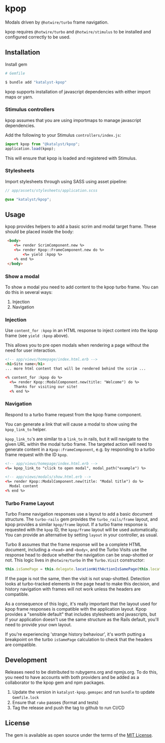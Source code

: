 # kpop

Modals driven by `@hotwire/turbo` frame navigation.

kpop requires `@hotwire/turbo` and `@hotwire/stimulus` to be installed and configured correctly to be used.

## Installation

Install gem
```bash
# Gemfile

$ bundle add "katalyst-kpop"
```

kpop supports installation of javascript dependencies with either import maps or yarn.

### Stimulus controllers

kpop assumes that you are using importmaps to manage javascript dependencies.

Add the following to your Stimulus `controllers/index.js`:

```js
import kpop from "@katalyst/kpop";
application.load(kpop);
```

This will ensure that kpop is loaded and registered with Stimulus.

### Stylesheets

Import stylesheets through using SASS using asset pipeline:

```scss 
// app/assets/stylesheets/application.scss

@use "katalyst/kpop";
```

## Usage

kpop provides helpers to add a basic scrim and modal target frame. These should be placed inside the body:
```html
 <body>
    <%= render ScrimComponent.new %>
    <%= render Kpop::FrameComponent.new do %>
        <%= yield :kpop %>
    <% end %>
 </body>
```

### Show a modal

To show a modal you need to add content to the kpop turbo frame. You can do this in several ways:
1. Injection 
2. Navigation 

### Injection
Use `content_for :kpop` in an HTML response to inject content into the kpop frame (see `yield :kpop` above).

This allows you to pre open modals when rendering a page without the need for user interaction.

```html
<!-- app/views/homepage/index.html.erb -->
<h1>Site name</h1>
... more html content that will be rendered behind the scrim ...

<% content_for :kpop do %>
  <%= render Kpop::ModalComponent.new(title: "Welcome") do %>
    Thanks for visiting our site!
  <% end %>
```

### Navigation
Respond to a turbo frame request from the kpop frame component.

You can generate a link that will cause a modal to show using the `kpop_link_to` helper.

`kpop_link_to`'s are similar to a `link_to` in rails, but it will navigate to the given URL within the modal turbo
frame. The targeted action will need to generate content in a `Kpop::FrameComponent`, e.g. by responding to a turbo
frame request with the ID `kpop`.

```html
<!-- app/views/homepage/index.html.erb -->
<%= kpop_link_to "click to open modal", modal_path("example") %>
```

```html
<!-- app/views/modals/show.html.erb -->
<%= render Kpop::ModalComponent.new(title: "Modal title") do %>
  Modal content
<% end %>
```

### Turbo Frame Layout

Turbo Frame navigation responses use a layout to add a basic document structure. The `turbo-rails` gem provides the
`turbo_rails/frame` layout, and kpop provides a similar `kpop/frame` layout. If a turbo frame response is requested with
the `kpop` ID, the `kpop/frame` layout will be used automatically.  You can provide an alternative by setting `layout`
in your controller, as usual.

Turbo 8 assumes that the frame response will be a complete HTML document, including a `<head>` and `<body>`, and the
Turbo Visits use the response head to deduce whether the navigation can be snap-shotted or not. This logic lives in
`@hotwire/turbo` in the `Turbo.Visit` constructor:

```javascript
this.isSamePage = this.delegate.locationWithActionIsSamePage(this.location, this.action);
```

If the page is not the same, then the visit is not snap-shotted. Detection looks at turbo-tracked elements in the page
head to make this decision, and history navigation with frames will not work unless the headers are compatible.

As a consequence of this logic, it's really important that the layout used for kpop frame responses is compatible with
the application layout. Kpop provides a "sensible default" that includes stylesheets and javascripts, but if your
application doesn't use the same structure as the Rails default, you'll need to provide your own layout.

If you're experiencing 'strange history behaviour', it's worth putting a breakpoint on the turbo `isSamePage`
calculation to check that the headers are compatible.

## Development

Releases need to be distributed to rubygems.org and npmjs.org. To do this, you need to have accounts with both providers
and be added as a collaborator to the kpop gem and npm packages.

1. Update the version in `katalyst-kpop.gemspec` and run `bundle` to update `Gemfile.lock`
2. Ensure that `rake` passes (format and tests)
3. Tag the release and push the tag to github to run CI/CD

## License

The gem is available as open source under the terms of the [MIT License](https://opensource.org/licenses/MIT).
